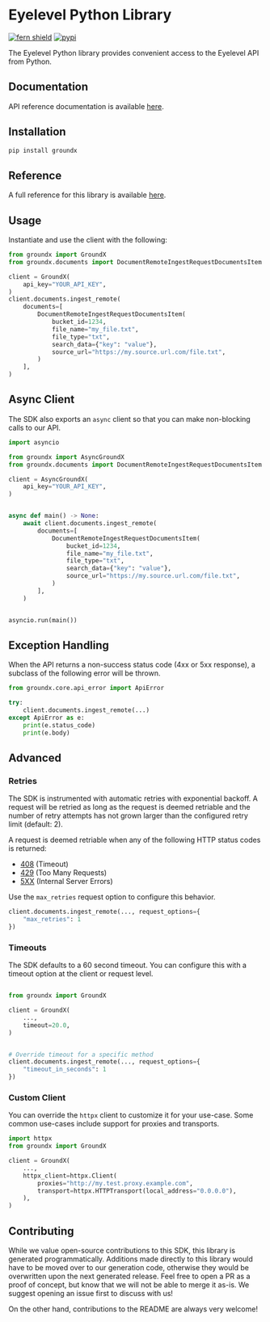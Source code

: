 # Eyelevel Python Library

[![fern shield](https://img.shields.io/badge/%F0%9F%8C%BF-Built%20with%20Fern-brightgreen)](https://buildwithfern.com?utm_source=github&utm_medium=github&utm_campaign=readme&utm_source=https%3A%2F%2Fgithub.com%2Feyelevelai%2Fgroundx-python)
[![pypi](https://img.shields.io/pypi/v/groundx)](https://pypi.python.org/pypi/groundx)

The Eyelevel Python library provides convenient access to the Eyelevel API from Python.

## Documentation

API reference documentation is available [here](https://docs.groundx.ai/reference).

## Installation

```sh
pip install groundx
```

## Reference

A full reference for this library is available [here](./reference.md).

## Usage

Instantiate and use the client with the following:

```python
from groundx import GroundX
from groundx.documents import DocumentRemoteIngestRequestDocumentsItem

client = GroundX(
    api_key="YOUR_API_KEY",
)
client.documents.ingest_remote(
    documents=[
        DocumentRemoteIngestRequestDocumentsItem(
            bucket_id=1234,
            file_name="my_file.txt",
            file_type="txt",
            search_data={"key": "value"},
            source_url="https://my.source.url.com/file.txt",
        )
    ],
)
```

## Async Client

The SDK also exports an `async` client so that you can make non-blocking calls to our API.

```python
import asyncio

from groundx import AsyncGroundX
from groundx.documents import DocumentRemoteIngestRequestDocumentsItem

client = AsyncGroundX(
    api_key="YOUR_API_KEY",
)


async def main() -> None:
    await client.documents.ingest_remote(
        documents=[
            DocumentRemoteIngestRequestDocumentsItem(
                bucket_id=1234,
                file_name="my_file.txt",
                file_type="txt",
                search_data={"key": "value"},
                source_url="https://my.source.url.com/file.txt",
            )
        ],
    )


asyncio.run(main())
```

## Exception Handling

When the API returns a non-success status code (4xx or 5xx response), a subclass of the following error
will be thrown.

```python
from groundx.core.api_error import ApiError

try:
    client.documents.ingest_remote(...)
except ApiError as e:
    print(e.status_code)
    print(e.body)
```

## Advanced

### Retries

The SDK is instrumented with automatic retries with exponential backoff. A request will be retried as long
as the request is deemed retriable and the number of retry attempts has not grown larger than the configured
retry limit (default: 2).

A request is deemed retriable when any of the following HTTP status codes is returned:

- [408](https://developer.mozilla.org/en-US/docs/Web/HTTP/Status/408) (Timeout)
- [429](https://developer.mozilla.org/en-US/docs/Web/HTTP/Status/429) (Too Many Requests)
- [5XX](https://developer.mozilla.org/en-US/docs/Web/HTTP/Status/500) (Internal Server Errors)

Use the `max_retries` request option to configure this behavior.

```python
client.documents.ingest_remote(..., request_options={
    "max_retries": 1
})
```

### Timeouts

The SDK defaults to a 60 second timeout. You can configure this with a timeout option at the client or request level.

```python

from groundx import GroundX

client = GroundX(
    ...,
    timeout=20.0,
)


# Override timeout for a specific method
client.documents.ingest_remote(..., request_options={
    "timeout_in_seconds": 1
})
```

### Custom Client

You can override the `httpx` client to customize it for your use-case. Some common use-cases include support for proxies
and transports.
```python
import httpx
from groundx import GroundX

client = GroundX(
    ...,
    httpx_client=httpx.Client(
        proxies="http://my.test.proxy.example.com",
        transport=httpx.HTTPTransport(local_address="0.0.0.0"),
    ),
)
```

## Contributing

While we value open-source contributions to this SDK, this library is generated programmatically.
Additions made directly to this library would have to be moved over to our generation code,
otherwise they would be overwritten upon the next generated release. Feel free to open a PR as
a proof of concept, but know that we will not be able to merge it as-is. We suggest opening
an issue first to discuss with us!

On the other hand, contributions to the README are always very welcome!
